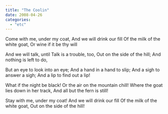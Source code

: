 ```yaml
---
title: "The Coolin"
date: 2008-04-26
categories: 
  - "etc"
---
```


Come with me, under my coat, And we will drink our fill Of the milk of the white goat, Or wine if it be thy will

And we will talk, until Talk is a trouble, too, Out on the side of the hill; And nothing is left to do,

But an eye to look into an eye; And a hand in a hand to slip; And a sigh to answer a sigh; And a lip to find out a lip!

What if the night be black! Or the air on the mountain chill! Where the goat lies down in her track, And all but the fern is still!

Stay with me, under my coat! And we will drink our fill Of the milk of the white goat, Out on the side of the hill!
